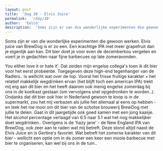 ```yaml
---
layout: post
title:  'Dag 20 - Elvis Juice'
permalink:  '/day/20'
author:  'Eelco'
description:  'Soms zijn er van die wonderlijke experimenten die gewoon werken. Elvis juice van BrewDog is er zo een. Een krachtige IPA met meer grapefruit dan je eigenlijk aan kan. Dit bier doet je voor even de decemberkou vergeten en voert je in gedachten naar fijne barbecues op late zomeravonden.'
---
```

<p class='intro'><span class='dropcap'>S</span>oms zijn er van die wonderlijke experimenten die gewoon werken. Elvis juice van BrewDog is er zo een. Een krachtige IPA met meer grapefruit dan je eigenlijk aan kan. Dit bier doet je voor even de decemberkou vergeten en voert je in gedachten naar fijne barbecues op late zomeravonden.</p>

You either love it or hate it'. Dat zeiden mijn engelse collega's toen ik dit bier voor het eerst probeerde. Toegegeven deze high-end tegenhanger van de Radlers.. is wellicht wat over de top. Vooral het frisse fruitige karakter + het relatief makkelijk wegdrinken ervan (het blijft toch een american IPA) trekt mij erg aan dit bier en het heeft daarom ook menig engelse zomerdag bij ons in de koelkast gestaan (om vervolgens snel opgedronken te worden..). Ondanks dat dit bier ook hier in Nederland gewoon te koop is in de supermarkt, zou het mij verbazen als jullie het allemaal al eens op hebben - en leek het me mooi om dit bier van de schotse brouwerij BrewDog met jullie te delen. Gaat in dit jaargetijde ook goed samen met een jong kaasje. Het alcohol percentage verlaagd van 6.5 naar 5.1 wat het nog makkelijker doet wegdrinken.. Overigens is de 'hazy jane' - de New England IPA van BrewDog, ook zeer aan te raden wat mij betreft. Deze stond altijd naast de Elvis Juice en is Gertine's favoriet. Wat betreft het zomerse karakter van dit bier - wellicht een optie om in de zomer een keer een mooie barbecue met bier te organiseren, kan wel bij ons in de tuin..

